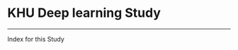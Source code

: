 # KHU Deep learning Study
----------------------------------------------------
Index for this Study
